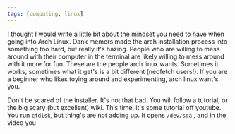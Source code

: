 ```yaml
---
tags: [computing, linux]
---
```


I thought I would write a little bit about the mindset you need to have when going into Arch Linux. Dank memers made the arch installation process into something too hard, but really it's hazing. People who are willing to mess around with their computer in the terminal are likely willing to mess around with it more for fun. These are the people arch linux wants. Sometimes it works, sometimes what it get's is a bit different (neofetch users!). If you are a beginner who likes toying around and experimenting, arch linux want's you.

Don't be scared of the installer. It's not that bad. You will follow a tutorial, or the big scary (but excellent) wiki. This time, it's some tutorial off youtube. You run `cfdisk`, but thing's are not adding up. It opens `/dev/sda` , and in the video you 
